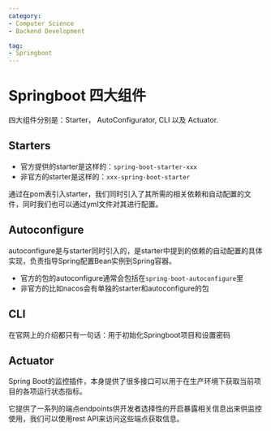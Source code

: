 ```yaml
---
category:
- Computer Science
- Backend Development

tag: 
- Springboot
---
```


# Springboot 四大组件

四大组件分别是：Starter， AutoConfigurator, CLI 以及 Actuator.



## Starters

- 官方提供的starter是这样的：`spring-boot-starter-xxx`
- 非官方的starter是这样的：`xxx-spring-boot-starter`

通过在pom表引入starter，我们同时引入了其所需的相关依赖和自动配置的文件，同时我们也可以通过yml文件对其进行配置。



## Autoconfigure

autoconfigure是与starter同时引入的，是starter中提到的依赖的自动配置的具体实现，负责指导Spring配置Bean实例到Spring容器。

- 官方的包的autoconfigure通常会包括在`spring-boot-autoconfigure`里
- 非官方的比如nacos会有单独的starter和autoconfigure的包



## CLI

在官网上的介绍都只有一句话：用于初始化Springboot项目和设置密码



## Actuator

Spring Boot的监控插件，本身提供了很多接口可以用于在生产环境下获取当前项目的各项运行状态指标。

它提供了一系列的端点endpoints供开发者选择性的开启暴露相关信息出来供监控使用，我们可以使用rest API来访问这些端点获取信息。